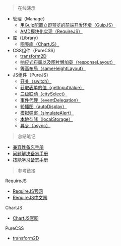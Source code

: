 > 在线演示

* 管理（Manage）
	* [用Gulp配置立即预览的前端开发环境（GulpJS）](https://github.com/bergwhite/quick-start/tree/master/Manage/GulpJS)
	* [AMD模块化实现（RequireJS）](https://bergwhite.github.io/quick-start/Manage/RequireJS/)
* 库（Library）
	* [图表库（ChartJS）](https://bergwhite.github.io/quick-start/Library/ChartJS/)
* CSS组件（PureCSS）
	* [transform2D](https://bergwhite.github.io/quick-start/PureCSS/transform2D)
	* [响应式布局以及图片懒加载（responseLayout）](https://bergwhite.github.io/quick-start/PureCSS/responseLayout)
	* [等高布局（sameHeightLayout）](https://bergwhite.github.io/quick-start/PureCSS/sameHeightLayout)
* JS组件（PureJS）
	* [开关（switch）](https://bergwhite.github.io/quick-start/PureJS/switch)
	* [获取表单的值（getInputValue）](https://bergwhite.github.io/quick-start/PureJS/getInputValue)
	* [三级联动（citySelect）](https://bergwhite.github.io/quick-start/PureJS/citySelect)
	* [事件代理（eventDelegation）](https://bergwhite.github.io/quick-start/PureJS/eventDelegation)
	* [轮播图（autoDisplay）](https://bergwhite.github.io/quick-start/PureJS/autoDisplay)
	* [模拟弹窗（simulateAlert）](https://bergwhite.github.io/quick-start/PureJS/simulateAlert)
	* [本地存储（localStorage）](https://bergwhite.github.io/quick-start/PureJS/localStorage)
	* [异步（async）](https://bergwhite.github.io/quick-start/PureJS/async)

> 总结笔记

* [兼容性备忘手册](兼容性备忘手册.md)
* [问题解决备忘手册](问题解决备忘手册.md)
* [技能学习备忘手册](技能学习备忘手册.md)

> 参考链接

RequireJS

* [RequireJS官网](http://requirejs.org/)
* [RequireJS中文网](http://www.requirejs.cn/)

ChartJS

* [ChartJS官网](http://www.chartjs.org/)

PureCSS

* [transform2D](http://caniuse.com/#search=transform)